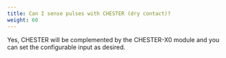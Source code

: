 ```yaml
---
title: Can I sense pulses with CHESTER (dry contact)?
weight: 60
---
```


Yes, CHESTER will be complemented by the CHESTER-X0 module and you can set the configurable input as desired.